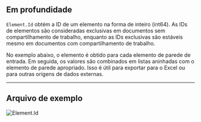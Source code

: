 ## Em profundidade
`Element.Id` obtém a ID de um elemento na forma de inteiro (int64). As IDs de elementos são consideradas exclusivas em documentos sem compartilhamento de trabalho, enquanto as IDs exclusivas são estáveis mesmo em documentos com compartilhamento de trabalho.

No exemplo abaixo, o elemento é obtido para cada elemento de parede de entrada. Em seguida, os valores são combinados em listas aninhadas com o elemento de parede apropriado. Isso é útil para exportar para o Excel ou para outras origens de dados externas.
___
## Arquivo de exemplo

![Element.Id](./Revit.Elements.Element.Id_img.jpg)
